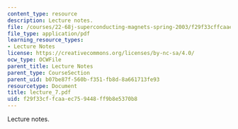 ```yaml
---
content_type: resource
description: Lecture notes.
file: /courses/22-68j-superconducting-magnets-spring-2003/f29f33cffcaaec759448ff9b8e5370b8_lecture_7.pdf
file_type: application/pdf
learning_resource_types:
- Lecture Notes
license: https://creativecommons.org/licenses/by-nc-sa/4.0/
ocw_type: OCWFile
parent_title: Lecture Notes
parent_type: CourseSection
parent_uid: b07be87f-560b-f351-fb8d-8a661713fe93
resourcetype: Document
title: lecture_7.pdf
uid: f29f33cf-fcaa-ec75-9448-ff9b8e5370b8
---
```

Lecture notes.